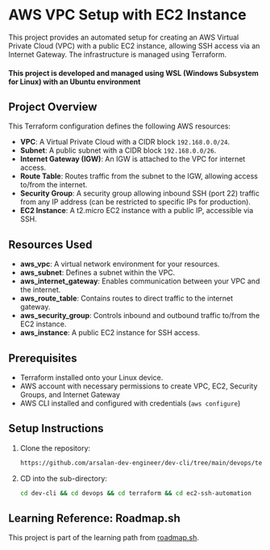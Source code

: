 
# AWS VPC Setup with EC2 Instance

This project provides an automated setup for creating an AWS Virtual Private Cloud (VPC) with a public EC2 instance, allowing SSH access via an Internet Gateway. The infrastructure is managed using Terraform.

#### This project is developed and managed using WSL (Windows Subsystem for Linux) with an Ubuntu environment

## Project Overview

This Terraform configuration defines the following AWS resources:
- **VPC**: A Virtual Private Cloud with a CIDR block `192.168.0.0/24`.
- **Subnet**: A public subnet with a CIDR block `192.168.0.0/26`.
- **Internet Gateway (IGW)**: An IGW is attached to the VPC for internet access.
- **Route Table**: Routes traffic from the subnet to the IGW, allowing access to/from the internet.
- **Security Group**: A security group allowing inbound SSH (port 22) traffic from any IP address (can be restricted to specific IPs for production).
- **EC2 Instance**: A t2.micro EC2 instance with a public IP, accessible via SSH.

## Resources Used

- **aws_vpc**: A virtual network environment for your resources.
- **aws_subnet**: Defines a subnet within the VPC.
- **aws_internet_gateway**: Enables communication between your VPC and the internet.
- **aws_route_table**: Contains routes to direct traffic to the internet gateway.
- **aws_security_group**: Controls inbound and outbound traffic to/from the EC2 instance.
- **aws_instance**: A public EC2 instance for SSH access.


## Prerequisites

- Terraform installed onto your Linux device.
- AWS account with necessary permissions to create VPC, EC2, Security Groups, and Internet Gateway
- AWS CLI installed and configured with credentials (`aws configure`)

## Setup Instructions

1. Clone the repository:
   ```bash
   https://github.com/arsalan-dev-engineer/dev-cli/tree/main/devops/terraform/ec2-ssh-automation
   ```

2. CD into the sub-directory:
    ```bash
   cd dev-cli && cd devops && cd terraform && cd ec2-ssh-automation
    ```
## Learning Reference: Roadmap.sh

This project is part of the learning path from [roadmap.sh](https://roadmap.sh/projects/ssh-remote-server-setup).


